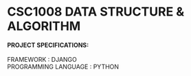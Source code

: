 # CSC1008 DATA STRUCTURE & ALGORITHM

**PROJECT SPECIFICATIONS:**
 <br/>
 <br/>FRAMEWORK             : DJANGO
 <br/>PROGRAMMING LANGUAGE  : PYTHON
